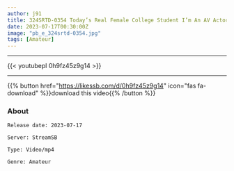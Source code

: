 ```yaml
---
author: j91
title: 324SRTD-0354 Today’s Real Female College Student I’m An AV Actor, But Would You Like To Take A POV?
date: 2023-07-17T00:30:00Z
image: "pb_e_324srtd-0354.jpg"
tags: [Amateur]
---
```

___

{{< youtubepl 0h9fz45z9g14 >}}
___

{{% button href="https://likessb.com/d/0h9fz45z9g14" icon="fas fa-download" %}}download this video{{% /button %}}
### About

`Release date: 2023-07-17`

`Server: StreamSB`

`Type: Video/mp4`

`Genre:	Amateur`